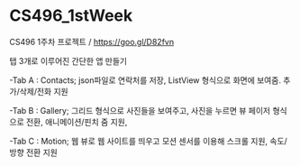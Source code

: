 # CS496_1stWeek
CS496 1주차 프로젝트 / https://goo.gl/D82fvn

탭 3개로 이루어진 간단한 앱 만들기

-Tab A : Contacts; json파일로 연락처를 저장, ListView 형식으로 화면에 보여줌. 추가/삭제/전화 지원

-Tab B : Gallery; 그리드 형식으로 사진들을 보여주고, 사진을 누르면 뷰 페이저 형식으로 전환, 애니메이션/핀치 줌 지원,

-Tab C : Motion; 웹 뷰로 웹 사이트를 띄우고 모션 센서를 이용해 스크롤 지원, 속도/방향 전환 지원
